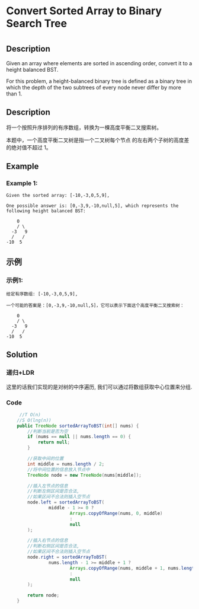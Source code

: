 # Convert Sorted Array to Binary Search Tree
# 

## Description
Given an array where elements are sorted in ascending order, convert it to a height balanced BST.

For this problem, a height-balanced binary tree is defined as a binary tree in which the depth of the two subtrees of every node never differ by more than 1.


## Description
将一个按照升序排列的有序数组，转换为一棵高度平衡二叉搜索树。

本题中，一个高度平衡二叉树是指一个二叉树每个节点 的左右两个子树的高度差的绝对值不超过 1。


## Example
### Example 1:
    Given the sorted array: [-10,-3,0,5,9],

    One possible answer is: [0,-3,9,-10,null,5], which represents the following height balanced BST:

        0
        / \
      -3   9
      /   /
    -10  5


## 示例
### 示例1:
    给定有序数组: [-10,-3,0,5,9],

    一个可能的答案是：[0,-3,9,-10,null,5]，它可以表示下面这个高度平衡二叉搜索树：

        0
        / \
      -3   9
      /   /
    -10  5


## Solution
### 递归+LDR
这里的话我们实现的是对树的中序遍历, 我们可以通过将数组获取中心位置来分组.

### Code

```java
     //T O(n)
    //S O(lng(n))
    public TreeNode sortedArrayToBST(int[] nums) {
        //判断当前是否为空
        if (nums == null || nums.length == 0) {
            return null;
        }

        //获取中间的位置
        int middle = nums.length / 2;
        //将中间位置的信息放入节点中
        TreeNode node = new TreeNode(nums[middle]);

        //插入左节点的信息
        //判断左侧区间是否合法,
        //如果区间不合法则插入空节点
        node.left = sortedArrayToBST(
                middle - 1 >= 0 ?
                        Arrays.copyOfRange(nums, 0, middle)
                        :
                        null
        );

        //插入右节点的信息
        //判断右侧区间是否合法,
        //如果区间不合法则插入空节点
        node.right = sortedArrayToBST(
                nums.length - 1 >= middle + 1 ?
                        Arrays.copyOfRange(nums, middle + 1, nums.length)
                        :
                        null
        );

        return node;
    }

```